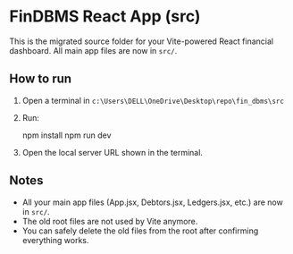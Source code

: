 # FinDBMS React App (src)

This is the migrated source folder for your Vite-powered React financial dashboard. All main app files are now in `src/`.

## How to run

1. Open a terminal in `c:\Users\DELL\OneDrive\Desktop\repo\fin_dbms\src`
2. Run:

    npm install
    npm run dev

3. Open the local server URL shown in the terminal.

## Notes
- All your main app files (App.jsx, Debtors.jsx, Ledgers.jsx, etc.) are now in `src/`.
- The old root files are not used by Vite anymore.
- You can safely delete the old files from the root after confirming everything works.
